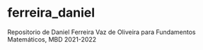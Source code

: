 # ferreira_daniel
 Repositorio de Daniel Ferreira Vaz de Oliveira para Fundamentos Matemáticos, MBD 2021-2022
